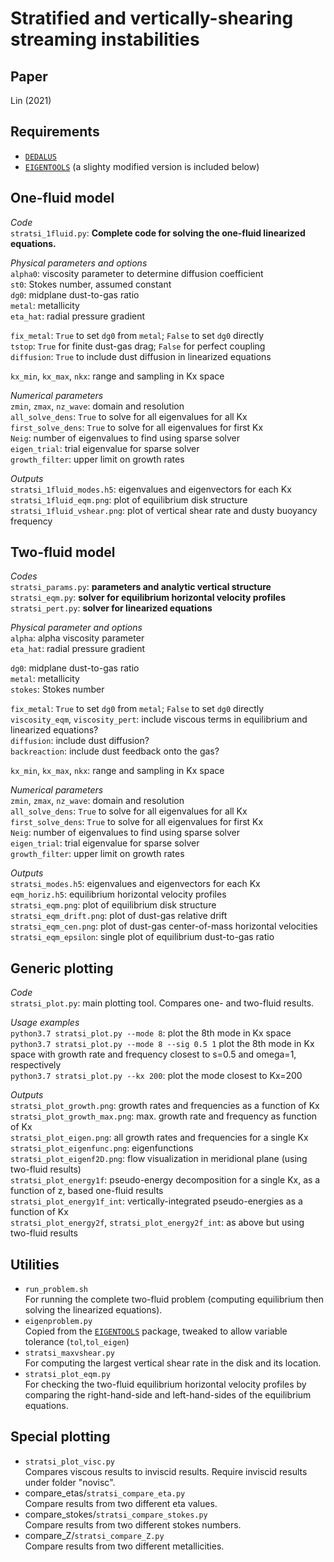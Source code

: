 # **Stratified and vertically-shearing streaming instabilities**

## Paper
Lin (2021)

## Requirements
* [`DEDALUS`](https://dedalus-project.org/)
* [`EIGENTOOLS`](https://github.com/DedalusProject/eigentools) (a slighty modified version is included below)

## One-fluid model

_Code_  
`stratsi_1fluid.py`:
**Complete code for solving the one-fluid linearized equations.**  

_Physical parameters and options_  
`alpha0`: viscosity parameter to determine diffusion coefficient  
`st0`: Stokes number, assumed constant  
`dg0`: midplane dust-to-gas ratio  
`metal`: metallicity  
`eta_hat`: radial pressure gradient   

`fix_metal`: `True` to set `dg0` from `metal`; `False` to set `dg0` directly          
`tstop`: `True` for finite dust-gas drag; `False` for perfect coupling  
`diffusion`: `True` to include dust diffusion in linearized equations

`kx_min`, `kx_max`, `nkx`: range and sampling in Kx space  

_Numerical parameters_  
`zmin`, `zmax`, `nz_wave`: domain and resolution    
`all_solve_dens`: `True` to solve for all eigenvalues for all Kx  
`first_solve_dens`: `True` to solve for all eigenvalues for first Kx  
`Neig`: number of eigenvalues to find using sparse solver   
`eigen_trial`: trial eigenvalue for sparse solver   
`growth_filter`: upper limit on growth rates

_Outputs_  
`stratsi_1fluid_modes.h5`: eigenvalues and eigenvectors for each Kx  
`stratsi_1fluid_eqm.png`: plot of equilibrium disk structure  
`stratsi_1fluid_vshear.png`: plot of vertical shear rate and dusty buoyancy frequency  

## Two-fluid model

_Codes_  
`stratsi_params.py`: **parameters and analytic vertical structure**  
`stratsi_eqm.py`: **solver for equilibrium horizontal velocity profiles**  
`stratsi_pert.py`: **solver for linearized equations**

_Physical parameter and options_  
`alpha`: alpha viscosity parameter  
`eta_hat`: radial pressure gradient

`dg0`: midplane dust-to-gas ratio  
`metal`: metallicity  
`stokes`: Stokes number

`fix_metal`: `True` to set `dg0` from `metal`; `False` to set `dg0` directly  
`viscosity_eqm`, `viscosity_pert`: include viscous terms in equilibrium and linearized equations?  
`diffusion`: include dust diffusion?  
`backreaction`: include dust feedback onto the gas?

`kx_min`, `kx_max`, `nkx`: range and sampling in Kx space  

_Numerical parameters_  
`zmin`, `zmax`, `nz_wave`: domain and resolution    
`all_solve_dens`: `True` to solve for all eigenvalues for all Kx  
`first_solve_dens`: `True` to solve for all eigenvalues for first Kx  
`Neig`: number of eigenvalues to find using sparse solver   
`eigen_trial`: trial eigenvalue for sparse solver   
`growth_filter`: upper limit on growth rates

_Outputs_  
`stratsi_modes.h5`: eigenvalues and eigenvectors for each Kx    
`eqm_horiz.h5`: equilibrium horizontal velocity profiles   
`stratsi_eqm.png`: plot of equilibrium disk structure   
`stratsi_eqm_drift.png`: plot of dust-gas relative drift  
`stratsi_eqm_cen.png`: plot of dust-gas center-of-mass horizontal velocities  
`stratsi_eqm_epsilon`: single plot of equilibrium dust-to-gas ratio  

## Generic plotting

_Code_  
`stratsi_plot.py`: main plotting tool. Compares one- and two-fluid results.

_Usage examples_  
`python3.7 stratsi_plot.py --mode 8`: plot the 8th mode in Kx space    
`python3.7 stratsi_plot.py --mode 8 --sig 0.5 1` plot the 8th mode in Kx space with growth rate and frequency closest to s=0.5 and omega=1, respectively  
`python3.7 stratsi_plot.py --kx 200`: plot the mode closest to Kx=200    

_Outputs_  
`stratsi_plot_growth.png`: growth rates and frequencies as a function of Kx      
`stratsi_plot_growth_max.png`: max. growth rate and frequency as function of Kx  
`stratsi_plot_eigen.png`: all growth rates and frequencies for a single Kx  
`stratsi_plot_eigenfunc.png`: eigenfunctions  
`stratsi_plot_eigenf2D.png`: flow visualization in meridional plane (using two-fluid results)    
`stratsi_plot_energy1f`: pseudo-energy decomposition for a single Kx, as a function of z, based one-fluid results  
`stratsi_plot_energy1f_int`: vertically-integrated pseudo-energies as a function of Kx    
`stratsi_plot_energy2f`, `stratsi_plot_energy2f_int`: as above but using two-fluid results  

## Utilities
* `run_problem.sh`  
For running the complete two-fluid problem (computing equilibrium then solving the linearized equations).
* `eigenproblem.py`  
Copied from the [`EIGENTOOLS`](https://github.com/DedalusProject/eigentools) package, tweaked to allow variable tolerance (`tol`,`tol_eigen`)
* `stratsi_maxvshear.py`  
For computing the largest vertical shear rate in the disk and its location.
* `stratsi_plot_eqm.py`  
For checking the two-fluid equilibrium horizontal velocity profiles by comparing the right-hand-side and left-hand-sides of the equilibrium equations.

## Special plotting
* `stratsi_plot_visc.py`  
Compares viscous results to inviscid results. Require inviscid results under folder "novisc".
* compare_etas/`stratsi_compare_eta.py`  
Compare results from two different eta values.
* compare_stokes/`stratsi_compare_stokes.py`  
Compare results from two different stokes numbers.
* compare_Z/`stratsi_compare_Z.py`  
Compare results from two different metallicities.
